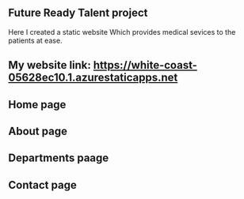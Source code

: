 ## Future Ready Talent project
Here I created a static website Which provides medical sevices to the patients at ease.

## My website link: https://white-coast-05628ec10.1.azurestaticapps.net

## Home page


## About page

## Departments paage

## Contact page
